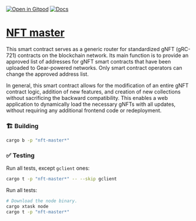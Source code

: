 [![Open in Gitpod](https://img.shields.io/badge/Open_in-Gitpod-white?logo=gitpod)](https://gitpod.io/#FOLDER=nft-master/https://github.com/gear-foundation/dapps)
[![Docs](https://img.shields.io/github/actions/workflow/status/gear-foundation/dapps/contracts-docs.yml?logo=rust&label=docs)](https://dapps.gear.rs/nft_master_io)

# [NFT master](https://wiki.gear-tech.io/docs/developing-contracts/token-standards/gnft721)

This smart contract serves as a generic router for standardized gNFT (gRC-721) contracts on the blockchain network. Its main function is to provide an approved list of addresses for gNFT smart contracts that have been uploaded to Gear-powered networks. Only smart contract operators can change the approved address list.

In general, this smart contract allows for the modification of an entire gNFT contract logic, addition of new features, and creation of new collections without sacrificing the backward compatibility. This enables a web application to dynamically load the necessary gNFTs with all updates, without requiring any additional frontend code or redeployment.

### 🏗️ Building

```sh
cargo b -p "nft-master*"
```

### ✅ Testing

Run all tests, except `gclient` ones:
```sh
cargo t -p "nft-master*" -- --skip gclient
```

Run all tests:
```sh
# Download the node binary.
cargo xtask node
cargo t -p "nft-master*"
```
